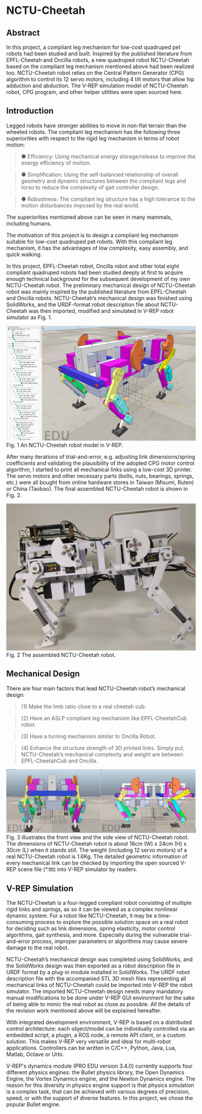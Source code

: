 # NCTU-Cheetah

## Abstract
In this project, a compliant leg mechanism for low-cost quadruped pet robots had been studied and built. Inspired by the published literature from EPFL-Cheetah and Oncilla robots, a new quadruped robot NCTU-Cheetah based on the compliant leg mechanism mentioned above had been realized too. NCTU-Cheetah robot relies on the Central Pattern Generator (CPG) algorithm to control its 12 servo motors, including 4 tilt motors that allow hip adduction and abduction. The V-REP simulation model of NCTU-Cheetah robot, CPG program, and other helper utilities were open sourced here. 

## Introduction
Legged robots have stronger abilities to move in non-flat terrain than the wheeled robots. The compliant leg mechanism has the following three superiorities with respect to the rigid leg mechanism in terms of robot motion:  

> ●	Efficiency: Using mechanical energy storage/release to improve the energy efficiency of motion.  

> ●	Simplification: Using the self-balanced relationship of overall geometry and dynamic structures between the compliant legs and torso to reduce the complexity of gait controller design.  

> ● Robustness: The compliant leg structure has a high tolerance to the motion disturbances imposed by the real world.  

The superiorities mentioned above can be seen in many mammals, including humans.

The motivation of this project is to design a compliant leg mechanism suitable for low-cost quadruped pet robots. With this compliant leg mechanism, it has the advantages of low complexity, easy assembly, and quick walking.  

In this project, EPFL-Cheetah robot, Oncilla robot and other total eight compliant quadruped robots had been studied deeply at first to acquire enough technical background for the subsequent development of my own NCTU-Cheetah robot. The preliminary mechanical design of NCTU-Cheetah robot was mainly inspired by the published literature from EPFL-Cheetah and Oncilla robots. NCTU-Cheetah’s mechanical design was finished using SolidWorks, and the URDF-format robot description file about NCTU-Cheetah was then imported, modified and simulated in V-REP robot simulator as Fig. 1.  
 
![image](https://github.com/kuanyusu/NCTU-Cheetah/blob/master/fig.1.jpg)
Fig. 1 An NCTU-Cheetah robot model in V-REP.  

After many iterations of trial-and-error, e.g. adjusting link dimensions/spring coefficients and validating the plausibility of the adopted CPG motor control algorithm, I started to print all mechanical links using a low-cost 3D printer. The servo motors and other necessary parts (bolts, nuts, bearings, springs, etc.) were all bought from online hardware stores in Taiwan (Misumi, Ruten) or China (Taobao).  The final assembled NCTU-Cheetah robot is shown in Fig. 2.  

![image](https://github.com/kuanyusu/NCTU-Cheetah/blob/master/fig.2.jpg)
Fig. 2  The assembled NCTU-Cheetah robot.  

## Mechanical Design
There are four main factors that lead NCTU-Cheetah robot’s mechanical design:  

> (1) Make the limb ratio close to a real cheetah cub.  

> (2) Have an ASLP compliant leg mechanism like EPFL-CheetahCub robot.  

> (3) Have a turning mechanism similar to Oncilla Robot.  

> (4) Enhance the structure strength of 3D printed links. Simply put, NCTU-Cheetah’s mechanical complexity and weight are between EPFL-CheetahCub and Oncilla.  

![image](https://github.com/kuanyusu/NCTU-Cheetah/blob/master/fig3.JPG)
Fig. 3 illustrates the front view and the side view of NCTU-Cheetah robot. The dimensions of NCTU-Cheetah robot is about 18cm (W) x 24cm (H) x 30cm (L) when it stands still. The weight (including 12 servo motors) of a real NCTU-Cheetah robot is 1.6Kg. The detailed geometric information of every mechanical link can be checked by importing the open sourced V-REP scene file (*.ttt) into V-REP simulator by readers.
  
## V-REP Simulation
The NCTU-Cheetah is a four-legged compliant robot consisting of multiple rigid links and springs, as so it can be viewed as a complex nonlinear dynamic system. For a robot like NCTU-Cheetah, it may be a time-consuming process to explore the possible solution space on a real robot for deciding such as link dimensions, spring elasticity, motor control algorithms, gait synthesis, and more. Especially during the vulnerable trial-and-error process, improper parameters or algorithms may cause severe damage to the real robot.  

NCTU-Cheetah’s mechanical design was completed using SolidWorks, and the SolidWorks design was then exported as a robot description file in URDF format by a plug-in module installed in SolidWorks. The URDF robot description file with the accompanied STL 3D mesh files representing all mechanical links of NCTU-Cheetah could be imported into V-REP the robot simulator. The imported NCTU-Cheetah design needs many mandatory manual modifications to be done under V-REP GUI environment for the sake of being able to mimic the real robot as close as possible. All the details of the revision work mentioned above will be explained hereafter.

With integrated development environment, V-REP is based on a distributed control architecture: each object/model can be individually controlled via an embedded script, a plugin, a ROS node, a remote API client, or a custom solution. This makes V-REP very versatile and ideal for multi-robot applications. Controllers can be written in C/C++, Python, Java, Lua, Matlab, Octave or Urbi.

V-REP's dynamics module (PRO EDU version 3.4.0) currently supports four different physics engines: the Bullet physics library, the Open Dynamics Engine, the Vortex Dynamics engine, and the Newton Dynamics engine. The reason for this diversity in physics engine support is that physics simulation is a complex task, that can be achieved with various degrees of precision, speed, or with the support of diverse features. In this project, we chose the popular Bullet engine.
